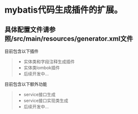 # mybatis代码生成插件的扩展。

## 具体配置文件请参照/src/main/resources/generator.xml文件

目前包含以下插件
> * 实体类和字段注释生成插件
> * 实体类lombok插件
> * 后续开发中...

目前包含以下额外功能
> * service接口生成
> * service接口实现类生成
> * 后续开发中...
